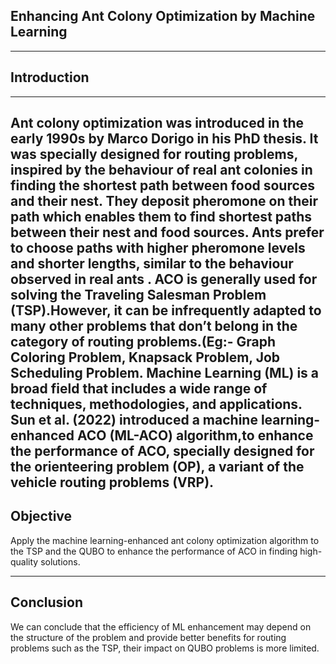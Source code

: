 ## Enhancing Ant Colony Optimization by Machine Learning

---

## Introduction
---
Ant colony optimization was introduced in the early 1990s by Marco Dorigo in his PhD thesis. It was specially designed for routing problems, inspired by the behaviour of real ant
  colonies in finding the shortest path between food sources and their nest. They deposit  pheromone on their path which enables them to find shortest paths between their nest and food 
  sources. Ants prefer to choose paths with higher pheromone levels and shorter lengths, similar to the behaviour observed in real ants .
  ACO is generally used for solving the Traveling Salesman Problem (TSP).However, it can be infrequently adapted to many other problems that don’t belong in the category of routing problems.(Eg:- Graph Coloring Problem, Knapsack Problem, Job Scheduling Problem. Machine Learning (ML) is a broad field that includes a wide range of techniques, methodologies, and applications. 
 Sun et al. (2022) introduced a machine learning-enhanced ACO (ML-ACO) algorithm,to enhance the performance of ACO, specially designed for the orienteering problem (OP), a variant of the vehicle routing problems (VRP).
 ---

  ## Objective
  Apply the machine learning-enhanced ant colony optimization algorithm to the TSP and the QUBO to enhance the performance of ACO  in finding high-quality solutions.

---
  ## Conclusion
   We can conclude that the efficiency of ML enhancement may depend on the structure of the problem and provide better benefits for routing problems such as the TSP, their impact on QUBO problems is more limited.


